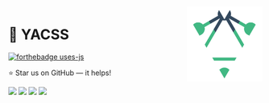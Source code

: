 <a href="https://daycademy.github.io/vueply/">
    <img src="./assets/vgql_logo.png" alt="Vueply Logo" align="right" height="150" />
</a>

🎨 YACSS
======================
[![forthebadge uses-js](https://forthebadge.com/images/badges/uses-js.svg)](https://forthebadge.com/)

:star: Star us on GitHub — it helps!

<a href="https://www.npmjs.com/package/vgql"><img src="https://badge.fury.io/js/vgql.svg"></a>
<a href="https://opensource.org/licenses/MIT"><img src="https://img.shields.io/github/license/FlorianWoelki/vgql.svg"></a>
<a href="https://www.npmjs.com/package/vgql"><img src="https://img.shields.io/npm/dt/vgql.svg"></a>
<a href="https://www.npmjs.com/package/vgql"><img src="https://img.shields.io/npm/dm/vgql.svg"></a>
